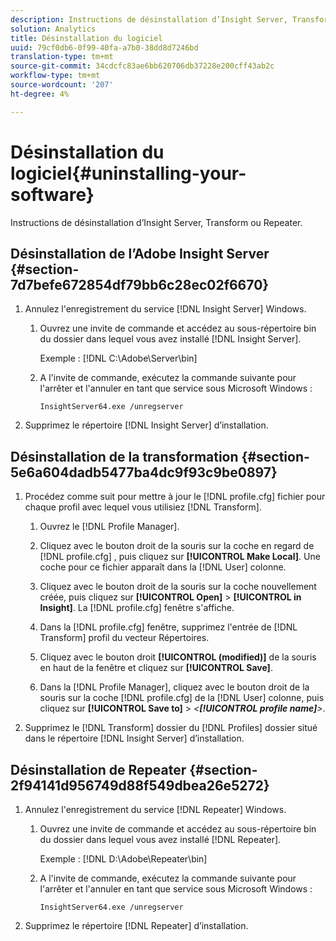 ```yaml
---
description: Instructions de désinstallation d’Insight Server, Transform ou Repeater.
solution: Analytics
title: Désinstallation du logiciel
uuid: 79cf0db6-0f99-40fa-a7b0-38dd8d7246bd
translation-type: tm+mt
source-git-commit: 34cdcfc83ae6bb620706db37228e200cff43ab2c
workflow-type: tm+mt
source-wordcount: '207'
ht-degree: 4%

---
```



# Désinstallation du logiciel{#uninstalling-your-software}

Instructions de désinstallation d’Insight Server, Transform ou Repeater.

## Désinstallation de l’Adobe Insight Server {#section-7d7befe672854df79bb6c28ec02f6670}

1. Annulez l&#39;enregistrement du service [!DNL Insight Server] Windows.

   1. Ouvrez une invite de commande et accédez au sous-répertoire bin du dossier dans lequel vous avez installé [!DNL Insight Server].

      Exemple : [!DNL C:\Adobe\Server\bin]

   1. A l&#39;invite de commande, exécutez la commande suivante pour l&#39;arrêter et l&#39;annuler en tant que service sous Microsoft Windows :

      ```
      InsightServer64.exe /unregserver
      ```

1. Supprimez le répertoire [!DNL Insight Server] d’installation.

## Désinstallation de la transformation {#section-5e6a604dadb5477ba4dc9f93c9be0897}

1. Procédez comme suit pour mettre à jour le [!DNL profile.cfg] fichier pour chaque profil avec lequel vous utilisiez [!DNL Transform].

   1. Ouvrez le [!DNL Profile Manager].
   1. Cliquez avec le bouton droit de la souris sur la coche en regard de [!DNL profile.cfg] , puis cliquez sur **[!UICONTROL Make Local]**. Une coche pour ce fichier apparaît dans la [!DNL User] colonne.

   1. Cliquez avec le bouton droit de la souris sur la coche nouvellement créée, puis cliquez sur **[!UICONTROL Open]** > **[!UICONTROL in Insight]**. La [!DNL profile.cfg] fenêtre s&#39;affiche.

   1. Dans la [!DNL profile.cfg] fenêtre, supprimez l&#39;entrée de [!DNL Transform] profil du vecteur Répertoires.

   1. Cliquez avec le bouton droit **[!UICONTROL (modified)]** de la souris en haut de la fenêtre et cliquez sur **[!UICONTROL Save]**.

   1. Dans la [!DNL Profile Manager], cliquez avec le bouton droit de la souris sur la coche [!DNL profile.cfg] de la [!DNL User] colonne, puis cliquez sur **[!UICONTROL Save to]** > *&lt;**[!UICONTROL profile name]**>*.

1. Supprimez le [!DNL Transform] dossier du [!DNL Profiles] dossier situé dans le répertoire [!DNL Insight Server] d’installation.

## Désinstallation de Repeater {#section-2f94141d956749d88f549dbea26e5272}

1. Annulez l&#39;enregistrement du service [!DNL Repeater] Windows.

   1. Ouvrez une invite de commande et accédez au sous-répertoire bin du dossier dans lequel vous avez installé [!DNL Repeater].

      Exemple : [!DNL D:\Adobe\Repeater\bin]

   1. A l&#39;invite de commande, exécutez la commande suivante pour l&#39;arrêter et l&#39;annuler en tant que service sous Microsoft Windows :

      ```
      InsightServer64.exe /unregserver
      ```

1. Supprimez le répertoire [!DNL Repeater] d’installation.


